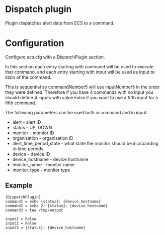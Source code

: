 # Dispatch plugin

Plugin dispatches alert data from ECS to a command. 

# Configuration

Configure ecs.cfg with a DispatchPlugin section. 

In this section each entry starting with command will be used to execute that command, and each entry starting with input will be used as input to stdin of the command. 

This is sequential so commandNumber5 will use inputNumber5 in the order they were defined. Therefore if you have 4 commands with no input you should define 4 inputs with value False if you want to use a fifth input for a fifth command. 

The following parameters can be used both in command and in input.

  * alert - alert ID
  * status - UP, DOWN
  * monitor - monitor ID
  * organisation - organisation ID
  * alert\_time\_period\_state - what state the monitor should be in according to time periods
  * device - device ID
  * device\_hostname - device hostname
  * monitor\_name - monitor name
  * monitor\_type - monitor type

## Example

    [DispatchPlugin]
    command1 = echo {status}: {device_hostname}
    command2 = echo 2: {status}: {device_hostname}
    command3 = tee /tmp/output

    input1 = False
    input2 = False
    input3 = {status}: {device_hostname}
